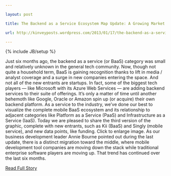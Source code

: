 ---
layout: post
title: The Backend as a Service Ecosystem Map Update: A Growing Market
url: http://kinveyposts.wordpress.com/2013/01/17/the-backend-as-a-service-ecosystem-map-update-a-growing-market/
---
{% include JB/setup %}
<p>  Just six months ago, the backend as a service (or BaaS) category was small and relatively unknown in the general tech community.  Now, though not quite a household term, BaaS is gaining recognition thanks to lift in media / analyst coverage and a surge in new companies entering the space.  And not all of the new entrants are startups.  In fact, some of the biggest tech players — like Microsoft with its Azure Web Services — are adding backend services to their suite of offerings.  It’s only a matter of time until another behemoth like Google, Oracle or Amazon spin up (or acquire) their own backend platform.  As a service to the industry, we’ve done our best to visualize the complete mobile BaaS ecosystem and its relationship to adjacent categories like Platform as a Service (PaaS) and Infrastructure as a Service (IaaS).  Today we are pleased to share the third version of the graphic, complete with new entrants, such as Kii (BaaS) and Singly (mobile service), and new data points, like funding.  Click to enlarge image.  As our business development leader Annie Bourne pointed out during the last update, there is a distinct migration toward the middle, where mobile development tool companies are moving down the stack while traditional enterprise software players are moving up.  That trend has continued over the last six months.<br />
<p><a href="http://kinveyposts.wordpress.com/2013/01/17/the-backend-as-a-service-ecosystem-map-update-a-growing-market/">Read Full Story</a></p>
